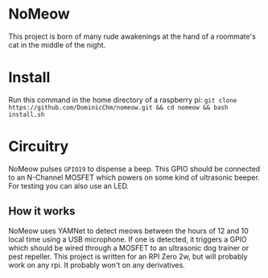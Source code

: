 # NoMeow
This project is born of many rude awakenings at the hand of a roommate's cat in the middle of the night.

# Install
Run this command in the home directory of a raspberry pi:
`git clone https://github.com/DominicChm/nomeow.git && cd nomeow && bash install.sh`

# Circuitry
NoMeow pulses `GPIO19` to dispense a beep. This GPIO should be connected to an N-Channel MOSFET which powers on some kind of ultrasonic beeper. For testing you can also use an LED. 

## How it works
NoMeow uses YAMNet to detect meows between the hours of 12 and 10 local time using a USB microphone. If one is detected, it triggers a GPIO which should be wired through a MOSFET to an ultrasonic dog trainer or pest repeller. This project is written for an RPI Zero 2w, but will probably work on any rpi. It probably won't on any derivatives.